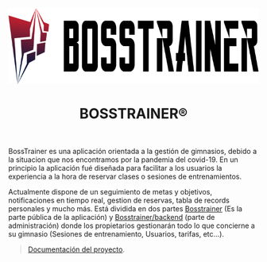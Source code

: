 <p align="center">
    <a href="https://bosstrainer.herokuapp.com/" target="_blank">
        <img src="frontend/web/images/logoColor.png" alt="logo" height="154">
    </a>
    <h1 align="center">BOSSTRAINER®</h1>
    </br>
</p>

BossTrainer es una aplicación orientada a la gestión de gimnasios, debido a la situacion que nos encontramos por la 
 pandemia del covid-19. En un principio la aplicación fué diseñada para facilitar a los usuarios la experiencia a la hora 
 de reservar clases o sesiones de entrenamientos. 
 
 Actualmente dispone de un seguimiento de metas y objetivos, notificaciones en tiempo real, gestion de reservas, 
 tabla de records personales y mucho más. Está dividida en dos partes [Bosstrainer](https://bosstrainer.herokuapp.com/) 
 (Es la parte pública de la aplicación) y [Bosstrainer/backend](https://bosstrainer.herokuapp.com/backend) (parte de administración)
donde los propietarios gestionarán todo lo que concierne a su gimnasio (Sesiones de entrenamiento, Usuarios, tarifas, etc...).  

> [Documentación del proyecto](docs/guide/README.md).

